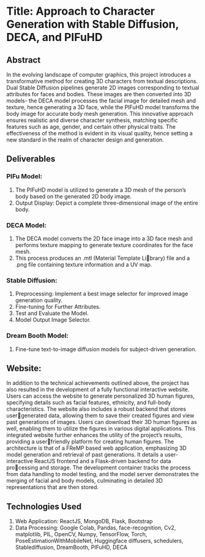 # Title: Approach to Character Generation with Stable Diffusion, DECA, and PIFuHD

## Abstract
In the evolving landscape of computer graphics, this project introduces a transformative method for creating 3D characters from textual descriptions. Dual Stable Diffusion pipelines generate 2D images corresponding to textual attributes for faces and bodies. These images are then converted into 3D models- the DECA model processes the facial image for detailed mesh and texture, hence generating a 3D face, while the PIFuHD model transforms the body image for accurate body mesh generation. This innovative approach ensures realistic and diverse character synthesis, matching specific features such as age, gender, and certain other physical traits. The effectiveness of the method is evident in its visual quality, hence setting a new standard in the realm of character design and generation.

## Deliverables
### PIFu Model:
1. The PIFuHD model is utilized to generate a 3D mesh of the person’s body based on the generated 2D body image.
2. Output Display: Depict a complete three-dimensional image of the entire body.

### DECA Model:
1. The DECA model converts the 2D face image into a 3D face mesh and performs texture mapping to generate texture coordinates for the face mesh.
2. This process produces an .mtl (Material Template Library) file and a .png file containing texture information and a UV map. 

### Stable Diffusion:
1. Preprocessing: Implement a best image selector for improved image generation quality.
2. Fine-tuning for Further Attributes.
3. Test and Evaluate the Model.
4. Model Output Image Selector.
   
### Dream Booth Model:
1. Fine-tune text-to-image diffusion models for subject-driven generation.

## Website:
In addition to the technical achievements outlined above, the project has also resulted in the development of a fully functional interactive website. Users can access the website to generate personalized 3D human figures, specifying details such as facial features, ethnicity, and full-body characteristics. The website also includes a robust backend that stores usergenerated data, allowing them to save their created figures and view past generations of images. Users can download their 3D human figures as well, enabling them to utilize the figures in various digital applications. This integrated website further enhances the utility of the project’s results, providing a userfriendly platform for creating human figures.
The architecture is that of a FReMP based web application, emphasizing 3D model generation and retrieval of past generations. It details a user-interactive ReactJS frontend and a Flask-driven backend for data processing and storage. The development container tracks the process from data handling to model testing, and the model server demonstrates the merging of facial and body models, culminating in detailed 3D representations that are then stored.

## Technologies Used
1. Web Application: ReactJS, MongoDB, Flask, Bootstrap
2. Data Processing: Google Colab, Pandas, face-recognition, Cv2, matplotlib, PIL, OpenCV, Numpy, TensorFlow, Torch, PoseEstimationWithMobileNet, Huggingface diffusers, schedulers, Stablediffusion, DreamBooth, PIFuHD, DECA


